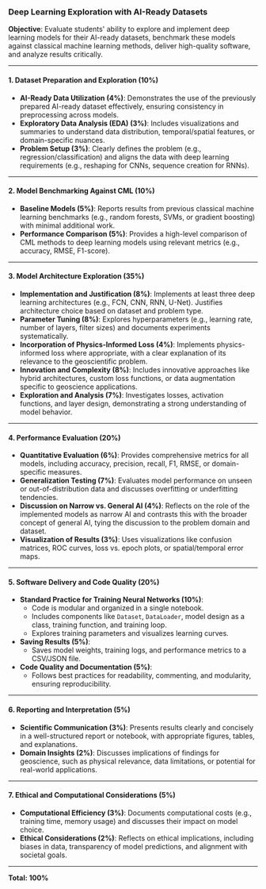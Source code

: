 ###  Deep Learning Exploration with AI-Ready Datasets

**Objective**: Evaluate students' ability to explore and implement deep learning models for their AI-ready datasets, benchmark these models against classical machine learning methods, deliver high-quality software, and analyze results critically.

---

#### **1. Dataset Preparation and Exploration (10%)**
- **AI-Ready Data Utilization (4%)**: Demonstrates the use of the previously prepared AI-ready dataset effectively, ensuring consistency in preprocessing across models.
- **Exploratory Data Analysis (EDA) (3%)**: Includes visualizations and summaries to understand data distribution, temporal/spatial features, or domain-specific nuances.
- **Problem Setup (3%)**: Clearly defines the problem (e.g., regression/classification) and aligns the data with deep learning requirements (e.g., reshaping for CNNs, sequence creation for RNNs).

---

#### **2. Model Benchmarking Against CML (10%)**
- **Baseline Models (5%)**: Reports results from previous classical machine learning benchmarks (e.g., random forests, SVMs, or gradient boosting) with minimal additional work.
- **Performance Comparison (5%)**: Provides a high-level comparison of CML methods to deep learning models using relevant metrics (e.g., accuracy, RMSE, F1-score).

---

#### **3. Model Architecture Exploration (35%)**
- **Implementation and Justification (8%)**: Implements at least three deep learning architectures (e.g., FCN, CNN, RNN, U-Net). Justifies architecture choice based on dataset and problem type.
- **Parameter Tuning (8%)**: Explores hyperparameters (e.g., learning rate, number of layers, filter sizes) and documents experiments systematically.
- **Incorporation of Physics-Informed Loss (4%)**: Implements physics-informed loss where appropriate, with a clear explanation of its relevance to the geoscientific problem.
- **Innovation and Complexity (8%)**: Includes innovative approaches like hybrid architectures, custom loss functions, or data augmentation specific to geoscience applications.
- **Exploration and Analysis (7%)**: Investigates losses, activation functions, and layer design, demonstrating a strong understanding of model behavior.

---

#### **4. Performance Evaluation (20%)**
- **Quantitative Evaluation (6%)**: Provides comprehensive metrics for all models, including accuracy, precision, recall, F1, RMSE, or domain-specific measures.
- **Generalization Testing (7%)**: Evaluates model performance on unseen or out-of-distribution data and discusses overfitting or underfitting tendencies.
- **Discussion on Narrow vs. General AI (4%)**: Reflects on the role of the implemented models as narrow AI and contrasts this with the broader concept of general AI, tying the discussion to the problem domain and dataset.
- **Visualization of Results (3%)**: Uses visualizations like confusion matrices, ROC curves, loss vs. epoch plots, or spatial/temporal error maps.

---

#### **5. Software Delivery and Code Quality (20%)**
- **Standard Practice for Training Neural Networks (10%)**:
    - Code is modular and organized in a single notebook.
    - Includes components like `Dataset`, `DataLoader`, model design as a class, training function, and training loop.
    - Explores training parameters and visualizes learning curves.
- **Saving Results (5%)**:
    - Saves model weights, training logs, and performance metrics to a CSV/JSON file.
- **Code Quality and Documentation (5%)**:
    - Follows best practices for readability, commenting, and modularity, ensuring reproducibility.

---

#### **6. Reporting and Interpretation (5%)**
- **Scientific Communication (3%)**: Presents results clearly and concisely in a well-structured report or notebook, with appropriate figures, tables, and explanations.
- **Domain Insights (2%)**: Discusses implications of findings for geoscience, such as physical relevance, data limitations, or potential for real-world applications.

---

#### **7. Ethical and Computational Considerations (5%)**
- **Computational Efficiency (3%)**: Documents computational costs (e.g., training time, memory usage) and discusses their impact on model choice.
- **Ethical Considerations (2%)**: Reflects on ethical implications, including biases in data, transparency of model predictions, and alignment with societal goals.

---

**Total: 100%**
